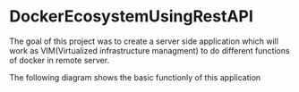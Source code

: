 # DockerEcosystemUsingRestAPI

The goal of this project was to create a server side application which will work as VIM(Virtualized infrastructure managment) to do different functions of docker in remote server. 

The following diagram shows the basic functionly of this application 
